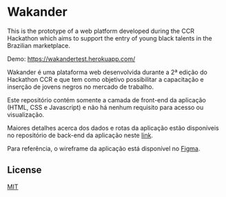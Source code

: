 # Wakander

This is the prototype of a web platform developed during the CCR Hackathon which aims to support the entry of young black talents in the Brazilian marketplace.

Demo: https://wakandertest.herokuapp.com/

Wakander é uma plataforma web desenvolvida durante a 2ª edição do Hackathon CCR e que tem como objetivo possibilitar a capacitação e inserção de jovens negros no mercado de trabalho.

Este repositório contém somente a camada de front-end da aplicação (HTML, CSS e Javascript) e não há nenhum requisito para acesso ou visualização.

Maiores detalhes acerca dos dados e rotas da aplicação estão disponíveis no repositório de back-end da aplicação neste [link](https://github.com/NormanFrieman/wakander_backend).

Para referência, o wireframe da aplicação está disponível no [Figma](https://www.figma.com/file/1JMkxFVrSn9zw65RKpnRoh/Wakander). 

## License
[MIT](https://choosealicense.com/licenses/mit/)
